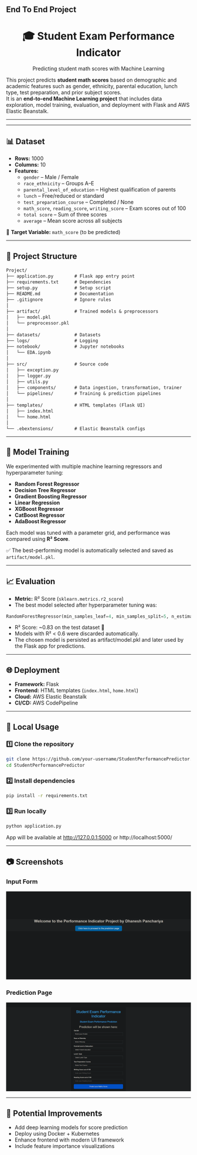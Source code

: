 ## End To End Project 
<h1 align="center">🎓 Student Exam Performance Indicator</h1>

<p align="center">
  Predicting student math scores with Machine Learning  
</p>

This project predicts **student math scores** based on demographic and academic features such
as gender, ethnicity, parental education, lunch type, test preparation, and prior subject scores.  
It is an **end-to-end Machine Learning project** that includes data exploration, model training, evaluation, and deployment with Flask and AWS Elastic Beanstalk.

---
<!--
<p align="center">
  <a href="http://end-to-end-sp-env.eba-pan9vuxm.ap-south-1.elasticbeanstalk.com/">
    <img src="https://img.shields.io/badge/🚀%20ElasticBeanstalk-View--App-blue" 
         alt="View App" 
         width="250"/>
  </a>
</p>
-->


---


## 📊 Dataset

- **Rows:** 1000  
- **Columns:** 10  
- **Features:**
  - `gender` – Male / Female  
  - `race_ethnicity` – Groups A–E  
  - `parental_level_of_education` – Highest qualification of parents  
  - `lunch` – Free/reduced or standard  
  - `test_preparation_course` – Completed / None  
  - `math_score`, `reading_score`, `writing_score` – Exam scores out of 100  
  - `total score` – Sum of three scores  
  - `average` – Mean score across all subjects  

📌 **Target Variable:** `math_score` (to be predicted)

---

## 📂 Project Structure

```plaintext
Project/
├── application.py        # Flask app entry point
├── requirements.txt      # Dependencies
├── setup.py              # Setup script
├── README.md             # Documentation
├── .gitignore            # Ignore rules
│
├── artifact/             # Trained models & preprocessors
│   ├── model.pkl
│   └── preprocessor.pkl
│
├── datasets/             # Datasets
├── logs/                 # Logging
├── notebook/             # Jupyter notebooks
│   └── EDA.ipynb
│
├── src/                  # Source code
│   ├── exception.py
│   ├── logger.py
│   ├── utils.py
│   ├── components/       # Data ingestion, transformation, trainer
│   └── pipelines/        # Training & prediction pipelines
│
├── templates/            # HTML templates (Flask UI)
│   ├── index.html
│   └── home.html
│
└── .ebextensions/        # Elastic Beanstalk configs
```

---

## 🧠 Model Training

We experimented with multiple machine learning regressors and hyperparameter tuning:

- **Random Forest Regressor**
- **Decision Tree Regressor**
- **Gradient Boosting Regressor**
- **Linear Regression**
- **XGBoost Regressor**
- **CatBoost Regressor**
- **AdaBoost Regressor**

Each model was tuned with a parameter grid, and performance was compared using **R² Score**.

✅ The best-performing model is automatically selected and saved as `artifact/model.pkl`.

---

## 📈 Evaluation

- **Metric:** R² Score (`sklearn.metrics.r2_score`)  
- The best model selected after hyperparameter tuning was:  

```python
RandomForestRegressor(min_samples_leaf=4, min_samples_split=5, n_estimators=300)
```

- R² Score: ~0.83 on the test dataset 🎯
- Models with R² < 0.6 were discarded automatically.
- The chosen model is persisted as artifact/model.pkl and later used by the Flask app for predictions.

---

## 🌐 Deployment

- **Framework:** Flask  
- **Frontend:** HTML templates (`index.html`, `home.html`)  
- **Cloud:** AWS Elastic Beanstalk  
- **CI/CD:** AWS CodePipeline  

---

## 🚀 Local Usage 

### 1️⃣ Clone the repository
```bash
git clone https://github.com/your-username/StudentPerformancePredictor.git
cd StudentPerformancePredictor
```
### 2️⃣ Install dependencies
```bash
pip install -r requirements.txt
```
### 3️⃣ Run locally
```bash
python application.py
```
App will be available at http://127.0.0.1:5000 or http://localhost:5000/

---

## 📷 Screenshots

### Input Form
![Index Page](assets/Index.png)

### Prediction Page
![Main Page](assets/Main.png)

---

## 🔮 Potential Improvements
- Add deep learning models for score prediction  
- Deploy using Docker + Kubernetes  
- Enhance frontend with modern UI framework  
- Include feature importance visualizations  
